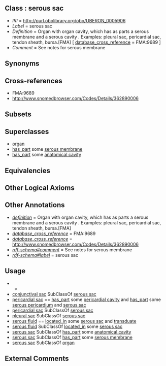 
## Class : serous sac

 * *IRI* = http://purl.obolibrary.org/obo/UBERON_0005906
 * *Label* = serous sac
 * *Definition* = Organ with organ cavity, which has as parts a serous membrane and a serous cavity . Examples: pleural sac, pericardial sac, tendon sheath, bursa.[FMA] [ [database_cross_reference](../../ef/oboInOwl#hasDbXref.md) = FMA:9689 ]
 * *Comment* = See notes for serous membrane

## Synonyms


## Cross-references

 * FMA:9689
 * http://www.snomedbrowser.com/Codes/Details/362890006

## Subsets


## Superclasses

 * [organ](../../UBERON/62/UBERON_0000062.md)
 * [has_part](../../BFO/51/BFO_0000051.md) some [serous membrane](../../UBERON/42/UBERON_0000042.md)
 * [has_part](../../BFO/51/BFO_0000051.md) some [anatomical cavity](../../UBERON/53/UBERON_0002553.md)

## Equivalencies


## Other Logical Axioms


## Other Annotations

 * *[definition](../../IAO/15/IAO_0000115.md)* = Organ with organ cavity, which has as parts a serous membrane and a serous cavity . Examples: pleural sac, pericardial sac, tendon sheath, bursa.[FMA]
 * *[database_cross_reference](../../ef/oboInOwl#hasDbXref.md)* = FMA:9689
 * *[database_cross_reference](../../ef/oboInOwl#hasDbXref.md)* = http://www.snomedbrowser.com/Codes/Details/362890006
 * *[rdf-schema#comment](../../nt/rdf-schema#comment.md)* = See notes for serous membrane
 * *[rdf-schema#label](../../el/rdf-schema#label.md)* = serous sac

## Usage

 * -
 * [conjunctival sac](../../UBERON/08/UBERON_0005908.md) SubClassOf [serous sac](../../UBERON/06/UBERON_0005906.md)
 * [pericardial sac](../../UBERON/06/UBERON_0002406.md) == [has_part](../../BFO/51/BFO_0000051.md) some [pericardial cavity](../../UBERON/74/UBERON_0001074.md) and [has_part](../../BFO/51/BFO_0000051.md) some [serous pericardium](../../UBERON/57/UBERON_0002357.md) and [serous sac](../../UBERON/06/UBERON_0005906.md)
 * [pericardial sac](../../UBERON/06/UBERON_0002406.md) SubClassOf [serous sac](../../UBERON/06/UBERON_0005906.md)
 * [pleural sac](../../UBERON/78/UBERON_0009778.md) SubClassOf [serous sac](../../UBERON/06/UBERON_0005906.md)
 * [serous fluid](../../UBERON/94/UBERON_0007794.md) == [located_in](../../RO/25/RO_0001025.md) some [serous sac](../../UBERON/06/UBERON_0005906.md) and [transduate](../../UBERON/79/UBERON_0007779.md)
 * [serous fluid](../../UBERON/94/UBERON_0007794.md) SubClassOf [located_in](../../RO/25/RO_0001025.md) some [serous sac](../../UBERON/06/UBERON_0005906.md)
 * [serous sac](../../UBERON/06/UBERON_0005906.md) SubClassOf [has_part](../../BFO/51/BFO_0000051.md) some [anatomical cavity](../../UBERON/53/UBERON_0002553.md)
 * [serous sac](../../UBERON/06/UBERON_0005906.md) SubClassOf [has_part](../../BFO/51/BFO_0000051.md) some [serous membrane](../../UBERON/42/UBERON_0000042.md)
 * [serous sac](../../UBERON/06/UBERON_0005906.md) SubClassOf [organ](../../UBERON/62/UBERON_0000062.md)

## External Comments

